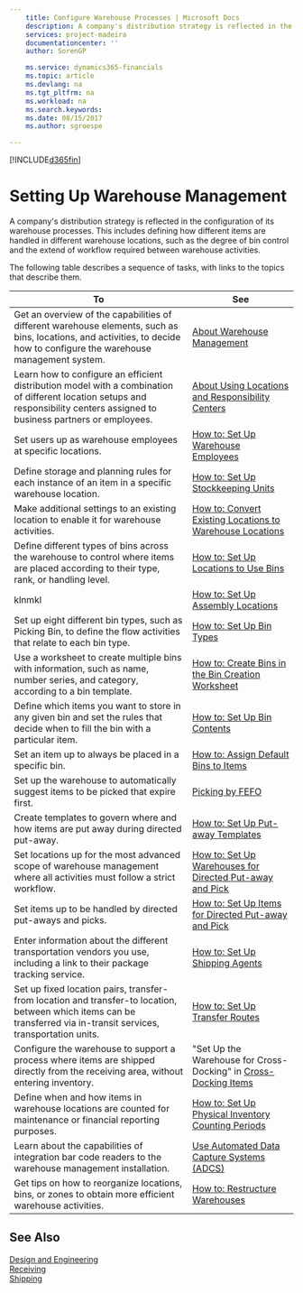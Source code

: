 ```yaml
---
    title: Configure Warehouse Processes | Microsoft Docs
    description: A company's distribution strategy is reflected in the configuration of its warehouse processes. This includes defining how different items are handled in different warehouse locations, such as the degree of bin control and the extend of workflow required between warehouse activities.
    services: project-madeira
    documentationcenter: ''
    author: SorenGP

    ms.service: dynamics365-financials
    ms.topic: article
    ms.devlang: na
    ms.tgt_pltfrm: na
    ms.workload: na
    ms.search.keywords:
    ms.date: 08/15/2017
    ms.author: sgroespe

---
```

[!INCLUDE[d365fin](includes/advanced_experience_md.md)]
# Setting Up Warehouse Management
A company's distribution strategy is reflected in the configuration of its warehouse processes. This includes defining how different items are handled in different warehouse locations, such as the degree of bin control and the extend of workflow required between warehouse activities.  

 The following table describes a sequence of tasks, with links to the topics that describe them.   

|**To**|**See**|  
|------------|-------------|  
|Get an overview of the capabilities of different warehouse elements, such as bins, locations, and activities, to decide how to configure the warehouse management system.|[About Warehouse Management](../about-warehouse-management.md)|  
|Learn how to configure an efficient distribution model with a combination of different location setups and responsibility centers assigned to business partners or employees.|[About Using Locations and Responsibility Centers](FullExperience/GeneralBusinessFunctionalityAdvanced/ResponsibilityCenters/about-using-locations-and-responsibility-centers.md)|  
|Set users up as warehouse employees at specific locations.|[How to: Set Up Warehouse Employees](../how-to-set-up-warehouse-employees.md)|  
|Define storage and planning rules for each instance of an item in a specific warehouse location.|[How to: Set Up Stockkeeping Units](../how-to-set-up-stockkeeping-units.md)|  
|Make additional settings to an existing location to enable it for warehouse activities.|[How to: Convert Existing Locations to Warehouse Locations](../how-to-convert-existing-locations-to-warehouse-locations.md)|  
|Define different types of bins across the warehouse to control where items are placed according to their type, rank, or handling level.|[How to: Set Up Locations to Use Bins](../how-to-set-up-locations-to-use-bins.md)|  
|klnmkl|[How to: Set Up Assembly Locations](assembly-setup-assembly-locations.md)|
|Set up eight different bin types, such as Picking Bin, to define the flow activities that relate to each bin type.|[How to: Set Up Bin Types](../how-to-set-up-bin-types.md)|  
|Use a worksheet to create multiple bins with information, such as name, number series, and category, according to a bin template.|[How to: Create Bins in the Bin Creation Worksheet](../how-to-create-bins-in-the-bin-creation-worksheet.md)|  
|Define which items you want to store in any given bin and set the rules that decide when to fill the bin with a particular item.|[How to: Set Up Bin Contents](../how-to-set-up-bin-contents.md)|  
|Set an item up to always be placed in a specific bin.|[How to: Assign Default Bins to Items](../how-to-assign-default-bins-to-items.md)|  
|Set up the warehouse to automatically suggest items to be picked that expire first.|[Picking by FEFO](../picking-by-fefo.md)|  
|Create templates to govern where and how items are put away during directed put-away.|[How to: Set Up Put-away Templates](../how-to-set-up-put-away-templates.md)|  
|Set locations up for the most advanced scope of warehouse management where all activities must follow a strict workflow.|[How to: Set Up Warehouses for Directed Put-away and Pick](../how-to-set-up-warehouses-for-directed-put-away-and-pick.md)|  
|Set items up to be handled by directed put-aways and picks.|[How to: Set Up Items for Directed Put-away and Pick](../how-to-set-up-items-for-directed-put-away-and-pick.md)|  
|Enter information about the different transportation vendors you use, including a link to their package tracking service.|[How to: Set Up Shipping Agents](../how-to-set-up-shipping-agents.md)|  
|Set up fixed location pairs, transfer-from location and transfer-to location, between which items can be transferred via in-transit services, transportation units.|[How to: Set Up Transfer Routes](../how-to-set-up-transfer-routes.md)|  
|Configure the warehouse to support a process where items are shipped directly from the receiving area, without entering inventory.|"Set Up the Warehouse for Cross-Docking" in [Cross-Docking Items](../how-to-cross-dock-items.md)|  
|Define when and how items in warehouse locations are counted for maintenance or financial reporting purposes.|[How to: Set Up Physical Inventory Counting Periods](../how-to-set-up-physical-inventory-counting-periods.md)|  
|Learn about the capabilities of integration bar code readers to the warehouse management installation.|[Use Automated Data Capture Systems (ADCS)](../use-automated-data-capture-systems-adcs-.md)|  
|Get tips on how to reorganize locations, bins, or zones to obtain more efficient warehouse activities.|[How to: Restructure Warehouses](../how-to-restructure-warehouses.md)|  

## See Also  
 [Design and Engineering](../design-and-engineering.md)   
 [Receiving](../receiving.md)   
 [Shipping](../Shipping.md)
